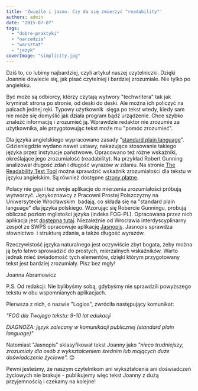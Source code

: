 ```yaml
---
title: 'Zwięźle i jasno. Czy da się zmierzyć "readability"'
authors: admin
date: "2015-07-07"
tags:
  - "dobre-praktyki"
  - "narzedzia"
  - "warsztat"
  - "jezyk"
coverImage: "simplicity.jpg"
---
```


Dziś to, co lubimy najbardziej, czyli artykuł naszej czytelniczki. Dzięki
Joannie dowiecie się, jak pisać czytelniej i bardziej zrozumiale. Nie tylko po
angielsku.

Być może są odbiorcy, którzy czytają wytwory "techwritera" tak jak kryminał:
strona po stronie, od deski do deski. Ale można ich policzyć na palcach jednej
ręki. Typowy użytkownik  sięga po tekst wtedy, kiedy sam nie może się domyślić
jak działa program bądź urządzenie. Chce szybko znaleźć informację i zrozumieć
ją. Wprawdzie redaktor nie zrozumie za użytkownika, ale przygotowując tekst może
mu "pomóc zrozumieć".

Dla języka angielskiego wypracowano zasady
"[standard plain language](http://www.plainenglish.org.nz/rachels-checklist.php)".
Gdzieniegdzie wydano nawet ustawy, nakazujące stosowanie takiego języka przez
instytucje państwowe. Opracowano też różne wskaźniki, określające jego
zrozumiałość (readability). Na przykład Robert Gunning analizował długość zdań i
długość wyrazów w zdaniu. Na stronie
[The Readability Test Tool](http://read-able.com/) można sprawdzić wskaźnik
zrozumiałości dla tekstu w języku angielskim. Są również dostępne
[strony płatne](https://readability-score.com/).

Polacy nie gęsi i też swoje aplikacje do mierzenia zrozumiałości próbują
wytworzyć. Językoznawcy z Pracowni Prostej Polszczyzny na Uniwersytecie
Wrocławskim  badają, co składa się na "standard plain language" dla języka
polskiego. Wzorując się Robercie Gunningu, probują obliczać poziom mglistości
języka (indeks FOG-PL). Opracowana przez nich aplikacja jest
[dostępna tutaj](http://www.logios.pl/). Niezależnie od Wrocławia
interdyscyplinarny zespół ze SWPS opracowuje aplikację
[Jasnopis](http://jasnopis.pl/aplikacja). Jasnopis sprawdza słownictwo  i
strukturę zdania, a także długość wyrazów.

Rzeczywistość języka naturalnego jest oczywiście zbyt bogata, żeby można ją było
łatwo sprowadzić do prostych, mierzalnych wskaźników. Warto jednak mieć
świadomość tych elementów, dzięki którym przygotowany tekst jest bardziej
zrozumiały. Pisz bez mgły!

Joanna Abramowicz

P.S. Od redakcji: Nie bylibyśmy sobą, gdybyśmy nie sprawdzili powyższego tekstu
w obu wspomnianych aplikacjach.

Pierwsza z nich, o nazwie "Logios", zwróciła następujący komunikat:

_"FOG dla Twojego tekstu: 9-10 lat edukacji_

_DIAGNOZA: język zalecany w komunikacji publicznej (standard plain language)"_

Natomiast "Jasnopis" sklasyfikował tekst Joanny jako _"nieco trudniejszy,
zrozumiały dla osób z wykształceniem średnim lub mających duże doświadczenie
życiowe"._ 😊

Pewni jesteśmy, że naszym czytelnikom ani wykształcenia ani doświadczeń
życiowych nie brakuje - publikujemy więc tekst Joanny z dużą przyjemnością i
czekamy na kolejne!
